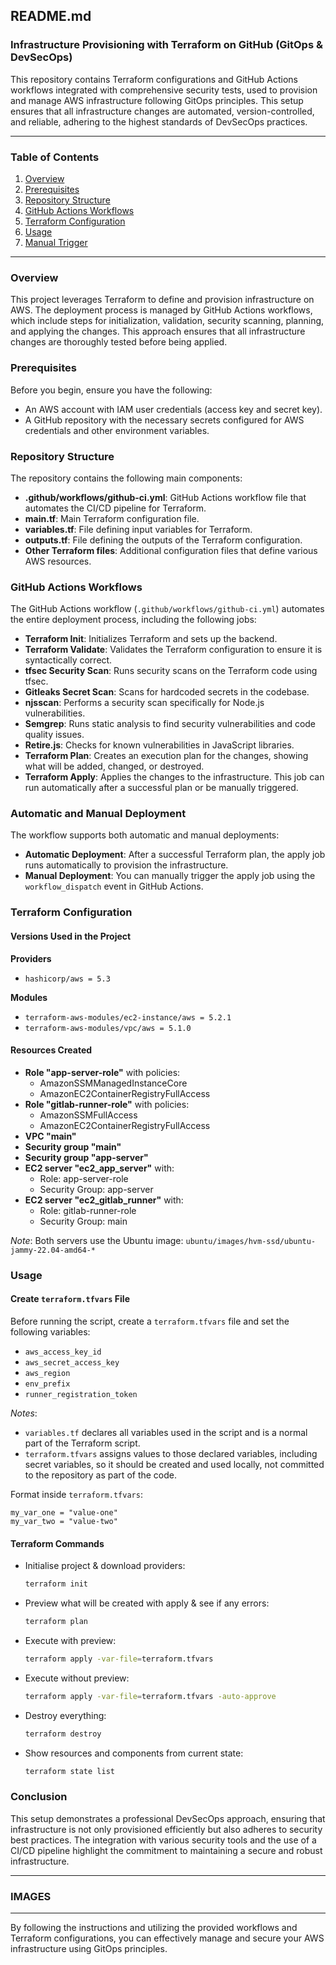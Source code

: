 ## README.md

### Infrastructure Provisioning with Terraform on GitHub (GitOps & DevSecOps)

This repository contains Terraform configurations and GitHub Actions workflows integrated with comprehensive security tests, used to provision and manage AWS infrastructure following GitOps principles. This setup ensures that all infrastructure changes are automated, version-controlled, and reliable, adhering to the highest standards of DevSecOps practices.

---

### Table of Contents

1. [Overview](#overview)
2. [Prerequisites](#prerequisites)
3. [Repository Structure](#repository-structure)
4. [GitHub Actions Workflows](#github-actions-workflows)
5. [Terraform Configuration](#terraform-configuration)
6. [Usage](#usage)
7. [Manual Trigger](#manual-trigger)


---

### Overview

This project leverages Terraform to define and provision infrastructure on AWS. The deployment process is managed by GitHub Actions workflows, which include steps for initialization, validation, security scanning, planning, and applying the changes. This approach ensures that all infrastructure changes are thoroughly tested before being applied.

### Prerequisites

Before you begin, ensure you have the following:
- An AWS account with IAM user credentials (access key and secret key).
- A GitHub repository with the necessary secrets configured for AWS credentials and other environment variables.

### Repository Structure

The repository contains the following main components:
- **.github/workflows/github-ci.yml**: GitHub Actions workflow file that automates the CI/CD pipeline for Terraform.
- **main.tf**: Main Terraform configuration file.
- **variables.tf**: File defining input variables for Terraform.
- **outputs.tf**: File defining the outputs of the Terraform configuration.
- **Other Terraform files**: Additional configuration files that define various AWS resources.

### GitHub Actions Workflows

The GitHub Actions workflow (`.github/workflows/github-ci.yml`) automates the entire deployment process, including the following jobs:
- **Terraform Init**: Initializes Terraform and sets up the backend.
- **Terraform Validate**: Validates the Terraform configuration to ensure it is syntactically correct.
- **tfsec Security Scan**: Runs security scans on the Terraform code using tfsec.
- **Gitleaks Secret Scan**: Scans for hardcoded secrets in the codebase.
- **njsscan**: Performs a security scan specifically for Node.js vulnerabilities.
- **Semgrep**: Runs static analysis to find security vulnerabilities and code quality issues.
- **Retire.js**: Checks for known vulnerabilities in JavaScript libraries.
- **Terraform Plan**: Creates an execution plan for the changes, showing what will be added, changed, or destroyed.
- **Terraform Apply**: Applies the changes to the infrastructure. This job can run automatically after a successful plan or be manually triggered.

### Automatic and Manual Deployment

The workflow supports both automatic and manual deployments:
- **Automatic Deployment**: After a successful Terraform plan, the apply job runs automatically to provision the infrastructure.
- **Manual Deployment**: You can manually trigger the apply job using the `workflow_dispatch` event in GitHub Actions.

### Terraform Configuration

#### Versions Used in the Project

**Providers**
- `hashicorp/aws = 5.3`

**Modules**
- `terraform-aws-modules/ec2-instance/aws = 5.2.1`
- `terraform-aws-modules/vpc/aws = 5.1.0`

#### Resources Created

- **Role "app-server-role"** with policies:
  - AmazonSSMManagedInstanceCore
  - AmazonEC2ContainerRegistryFullAccess
- **Role "gitlab-runner-role"** with policies:
  - AmazonSSMFullAccess
  - AmazonEC2ContainerRegistryFullAccess
- **VPC "main"**
- **Security group "main"**
- **Security group "app-server"**
- **EC2 server "ec2_app_server"** with:
  - Role: app-server-role
  - Security Group: app-server
- **EC2 server "ec2_gitlab_runner"** with:
  - Role: gitlab-runner-role
  - Security Group: main

*Note*: Both servers use the Ubuntu image: `ubuntu/images/hvm-ssd/ubuntu-jammy-22.04-amd64-*`

### Usage

#### Create `terraform.tfvars` File

Before running the script, create a `terraform.tfvars` file and set the following variables:
- `aws_access_key_id`
- `aws_secret_access_key`
- `aws_region`
- `env_prefix`
- `runner_registration_token`

*Notes*:
- `variables.tf` declares all variables used in the script and is a normal part of the Terraform script. 
- `terraform.tfvars` assigns values to those declared variables, including secret variables, so it should be created and used locally, not committed to the repository as part of the code.

Format inside `terraform.tfvars`:
```hcl
my_var_one = "value-one" 
my_var_two = "value-two"
```

#### Terraform Commands

- Initialise project & download providers:
  ```bash
  terraform init
  ```

- Preview what will be created with apply & see if any errors:
  ```bash
  terraform plan
  ```

- Execute with preview:
  ```bash
  terraform apply -var-file=terraform.tfvars
  ```

- Execute without preview:
  ```bash
  terraform apply -var-file=terraform.tfvars -auto-approve
  ```

- Destroy everything:
  ```bash
  terraform destroy
  ```

- Show resources and components from current state:
  ```bash
  terraform state list
  ```

### Conclusion

This setup demonstrates a professional DevSecOps approach, ensuring that infrastructure is not only provisioned efficiently but also adheres to security best practices. The integration with various security tools and the use of a CI/CD pipeline highlight the commitment to maintaining a secure and robust infrastructure.

---

### IMAGES


---

By following the instructions and utilizing the provided workflows and Terraform configurations, you can effectively manage and secure your AWS infrastructure using GitOps principles.

